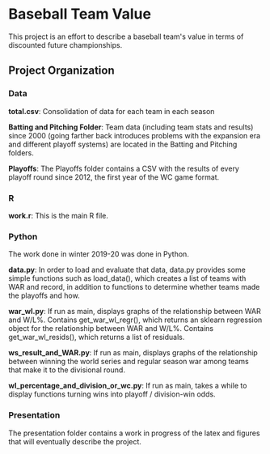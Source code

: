 # Baseball Team Value

This project is an effort to describe a baseball team's value in terms of discounted future championships. 

## Project Organization

### Data

**total.csv**: Consolidation of data for each team in each season

**Batting and Pitching Folder**: Team data (including team stats and results) since 2000 (going farther back introduces problems with the expansion era and different playoff systems) are located in the Batting and Pitching folders. 

**Playoffs**: The Playoffs folder contains a CSV with the results of every playoff round since 2012, the first year of the WC game format.

### R

**work.r**: This is the main R file.

### Python

The work done in winter 2019-20 was done in Python.

**data.py**: In order to load and evaluate that data, data.py provides some simple functions such as load_data(), which creates a list of teams with WAR and record, in addition to functions to determine whether teams made the playoffs and how.

**war_wl.py**: If run as main, displays graphs of the relationship between WAR and W/L%. Contains get_war_wl_regr(), which returns an sklearn regression object for the relationship between WAR and W/L%. Contains get_war_wl_resids(), which returns a list of residuals.

**ws_result_and_WAR.py**: If run as main, displays graphs of the relationship between winning the world series and regular season war among teams that make it to the divisional round.

**wl_percentage_and_division_or_wc.py**: If run as main, takes a while to display functions turning wins into playoff / division-win odds.

### Presentation

The presentation folder contains a work in progress of the latex and figures that will eventually describe the project.